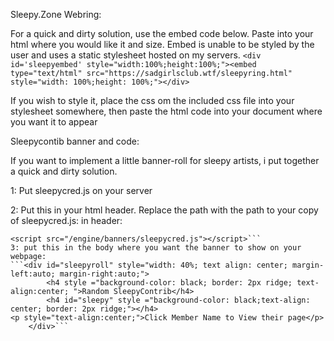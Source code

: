 Sleepy.Zone Webring:

For a quick and dirty solution, use the embed code below. Paste into your html where you would like it and size. Embed is unable to be styled by the user and uses a static stylesheet hosted on my servers. 
```<div id='sleepyembed' style="width:100%;height:100%;"><embed type="text/html" src="https://sadgirlsclub.wtf/sleepyring.html" style="width: 100%;height: 100%;"></div>```

If you wish to style it, place the css om the included css file into your stylesheet somewhere, then paste the html code into your document where you want it to appear

Sleepycontib banner and code:


If you want to implement a little banner-roll for sleepy artists, i put together a quick and dirty solution. 

1: Put sleepycred.js on your server

2: Put this in your html header. Replace the path with the path to your copy of sleepycred.js:
in header:
```
<script src="/engine/banners/sleepycred.js"></script>```
3: put this in the body where you want the banner to show on your webpage:
```<div id="sleepyroll" style="width: 40%; text align: center; margin-left:auto; margin-right:auto;">
        <h4 style ="background-color: black; border: 2px ridge; text-align:center; ">Random SleepyContrib</h4>
        <h4 id="sleepy" style ="background-color: black;text-align: center; border: 2px ridge;"></h4>
<p style="text-align:center;">Click Member Name to View their page</p>
    </div>```
